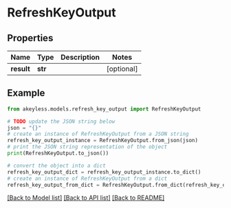 # RefreshKeyOutput


## Properties

Name | Type | Description | Notes
------------ | ------------- | ------------- | -------------
**result** | **str** |  | [optional] 

## Example

```python
from akeyless.models.refresh_key_output import RefreshKeyOutput

# TODO update the JSON string below
json = "{}"
# create an instance of RefreshKeyOutput from a JSON string
refresh_key_output_instance = RefreshKeyOutput.from_json(json)
# print the JSON string representation of the object
print(RefreshKeyOutput.to_json())

# convert the object into a dict
refresh_key_output_dict = refresh_key_output_instance.to_dict()
# create an instance of RefreshKeyOutput from a dict
refresh_key_output_from_dict = RefreshKeyOutput.from_dict(refresh_key_output_dict)
```
[[Back to Model list]](../README.md#documentation-for-models) [[Back to API list]](../README.md#documentation-for-api-endpoints) [[Back to README]](../README.md)


